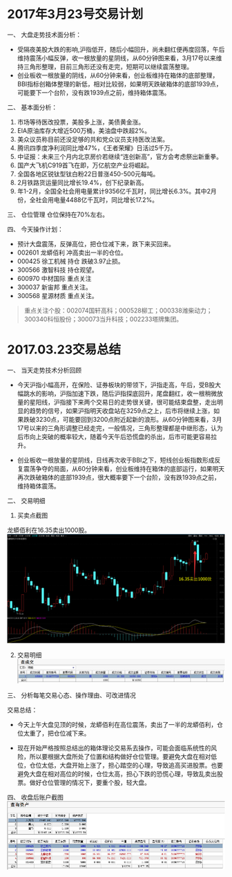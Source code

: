 
# 2017年3月23号交易计划 #
一、	大盘走势技术面分析：

- 受隔夜美股大跌的影响,沪指低开，随后小幅回升，尚未翻红便再度回落，午后维持震荡小幅反弹，收一根放量的星阴线，从60分钟图来看，3月17号以来维持三角形整理，目前三角形还没有走完，短期可以继续震荡整理。
- 创业板收一根放量的阴线，从60分钟来看，创业板维持在箱体的底部整理，BBI指标创箱体整理的新低，相对比较弱，如果明天跌破箱体的底部1939点，可能要下一个台阶，没有跌1939点之前，维持箱体震荡。

二、	基本面分析：


1. 市场等待医改投票，美股多上涨，美债黄金涨。
2. EIA原油库存大增近500万桶，美油盘中跌超2%。
3. 美众议员称目前还没足够的共和党众议员支持医改法案。
4. 腾讯四季度净利润同比增47%，《王者荣耀》日活过5千万。
5. 中证报：未来三个月内北京房价若继续“连创新高”，官方会考虑祭出新重拳。 
6. 国产大飞机C919首飞在即，万亿航空产业将崛起。
7. 全国各地区锐钛型钛白粉22日普涨450-500元每吨。
8. 2月铁路货运量同比增长19.4%，创下纪录新高。
9. 年1-2月，全国全社会用电量累计9356亿千瓦时，同比增长6.3%。其中2月份，全社会用电量4488亿千瓦时，同比增长17.2%。


三、	仓位管理
仓位保持在70%左右。

四、	今天操作计划：

- 预计大盘震荡，反弹高位，把仓位减下来，跌下来买回来。
- 002601 龙蟒佰利 冲高卖出一半的仓位。
- 000425 徐工机械 持仓 跌破3.97止损。
- 300566 激智科技 持仓观望。
- 600970 中材国际  重点关注
- 300037 新宙邦 重点关注。
- 300568 星源材质 重点关注。

>重点关注个股：002074国轩高科；000528柳工；000338潍柴动力；300340科恒股份；300073当升科技；002233塔牌集团。



# 2017.03.23交易总结 #
一、	当天走势技术分析回顾

- 今天沪指小幅高开，在保险、证券板块的带领下，沪指走高，午后，受B股大幅跳水的影响，沪指加速下跌，随后沪指探底回升，尾盘翻红，收一根稍微放量的星阳线，沪指接下来两个交易日的走势很关键，很可能结束盘整，走出明显的趋势的信号，如果沪指明天收盘站在3259点之上，后市将继续上涨，如果跌破3230点，可能要回到3200点附近起新的浪形。从60分钟图来看，3月17号以来的三角形调整已经走完，一般情况，三角形整理都是中继形态，认为后市向上突破的概率较大，随着今天午后恐慌盘的杀出，后市可能更容易拉升。

- 创业板收一根放量的星阴线，日线再次收于BBI之下，短线创业板指数形成反复震荡争夺的局面，从60分钟来看，创业板维持在箱体的底部运行，如果明天再次跌破箱体的底部1939点，很大概率要下一个台阶，没有跌1939点之前，维持箱体震荡。

二、	交易明细

1.	买卖点截图

龙蟒佰利在16.35卖出1000股。
![](20170323150453.png)

2.	交易明细
![](20170323150227.png)

三、	分析每笔交易心态、操作理由、可改进情况

交易总结：

- 今天上午大盘见顶的时候，龙蟒佰利在高位震荡，卖出了一半的龙蟒佰利，仓位太重了，把仓位减下来。

- 现在开始严格按照总结出的箱体理论交易系去操作，可能会面临系统性的风险，所以要根据大盘所处了位置和结构做好仓位管理。要避免大盘在相对低位，仓位太低，大盘开始上涨了，担心踏空的心理，导致追高买进股票。也要避免大盘在相对高位的时候，仓位太高，担心下跌的恐慌心理，导致乱卖出股票。做好仓位管理的情况下，要重个股，轻大盘。

四、	收盘后账户截图
![](20170323150149.png)

